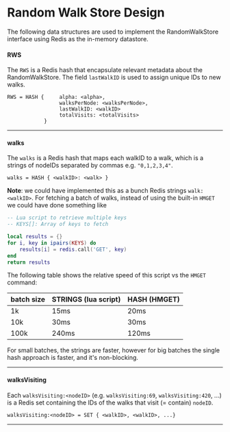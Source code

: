 # Random Walk Store Design

The following data structures are used to implement the RandomWalkStore interface using Redis as the in-memory datastore.

#### RWS

The `RWS` is a Redis hash that encapsulate relevant metadata about the RandomWalkStore. The field `lastWalkID` is used to assign unique IDs to new walks.

```
RWS = HASH {     alpha: <alpha>,
                 walksPerNode: <walksPerNode>,
                 lastWalkID: <walkID>
                 totalVisits: <totalVisits>
            }
```

---

#### walks

The `walks` is a Redis hash that maps each walkID to a walk, which is a strings of nodeIDs separated by commas e.g.  `"0,1,2,3,4"`.

```
walks = HASH { <walkID>: <walk> }
```

**Note**: we could have implemented this as a bunch Redis strings `walk:<walkID>`.
For fetching a batch of walks, instead of using the built-in `HMGET` we could have done something like

```lua
-- Lua script to retrieve multiple keys
-- KEYS[]: Array of keys to fetch

local results = {}
for i, key in ipairs(KEYS) do
    results[i] = redis.call('GET', key)
end
return results
```

The following table shows the relative speed of this script vs the `HMGET` command:

| batch size | STRINGS (lua script) | HASH (HMGET) |
| ---------- | -------------------- | ------------ |
| 1k         | 15ms                 | 20ms         |
| 10k        | 30ms                 | 30ms         |
| 100k       | 240ms                | 120ms        |

For small batches, the strings are faster, however for big batches the single hash approach is faster, and it's non-blocking.

---

#### walksVisiting

Each `walksVisiting:<nodeID>` (e.g. `walksVisiting:69`, `walksVisiting:420`, ...) is a Redis set containing the IDs of the walks that visit (= contain) `nodeID`.

```
walksVisiting:<nodeID> = SET { <walkID>, <walkID>, ...}
```
---
